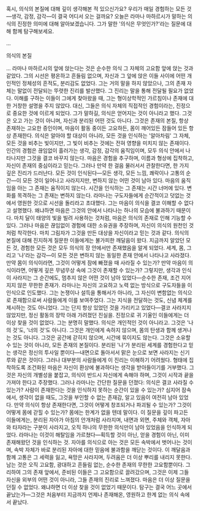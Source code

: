 혹시, 의식의 본질에 대해 깊이 생각해본 적 있으신가요? 우리가 매일 경험하는 모든 것—생각, 감정, 감각—이 결국 어디서 오는 걸까요? 오늘은 라마나 마하르시가 말하는 의식의 진정한 의미에 대해 알아보겠습니다. 그가 말한 '의식은 무엇인가?'라는 질문에 대해 함께 탐구해보세요.

...

의식의 본질

...
라마나 마하르시의 앞에 앉는다는 것은 순수한 의식 그 자체의 고요함 앞에 앉는 것과 같았다. 그의 시선은 평온하고 흔들림 없으며, 자신과 그 앞에 앉은 이들 사이에 어떤 개인적인 정체성의 흔적도, 분리감도 없었다. 그는 거의 말을 하지 않았으나, 그의 존재 자체는 말없이 전달되는 뚜렷한 진리를 발산했다. 그 진리는 말을 통해 전달될 필요가 없었다. 이해를 구하는 이들이 그에게 찾아왔을 때, 그는 형이상학적인 가르침이나 존재에 대한 거창한 설명을 주지 않았다. 대신, 그들은 의식 자체의 직접적인 경험이라는, 진정으로 중요한 것에 이르게 되었다.
그가 말하길, 의식은 얻어지는 것이 아니라고 했다. 그것은 오고 가는 것이 아니며, 자신과 분리된 어떤 것도 아니다. 그것은 존재의 본질, 항상 존재하는 고요한 증인이며, 마음이 활동 중이든 고요하든, 몸이 깨어있든 잠들어 있든 항상 존재한다. 의식은 알아야 할 대상이 아니라, 모든 것을 인식하는 '알아차림' 그 자체, 모든 것을 비추는 빛이지만, 그 빛이 비추는 것에는 전혀 영향을 미치지 않는 존재이다.
인간의 경험은 끊임없이 흘러가는 생각, 감정, 감각의 움직임이며, 모두 의식 안에서 나타나지만 그것을 결코 바꾸지 않는다. 마음은 경험을 추구하며, 이름과 형상에 집착하고, 자신이 존재의 중심이라고 믿는다. 그러나 만약 한 걸음 물러서서 관찰한다면, 한 가지 깊은 진리가 드러난다. 모든 것이 인식된다—모든 생각, 모든 느낌, 쾌락이나 고통의 순간—이 모든 것이 일어나고 사라지지만, 변하지 않는 어떤 것이 남아 있다. 마음의 움직임을 아는 그 존재는 움직이지 않는다. 시간을 인식하는 그 존재는 시간 너머에 있다. 변화를 목격하는 그 존재는 변하지 않는다.
라마나는 구도자들에게 순간적이고 덧없는 것에서 영원한 것으로 시선을 돌리라고 초대했다. 그는 마음이 의식을 결코 이해할 수 없다고 설명했다. 왜냐하면 마음은 그것의 안에서 나타나는 하나의 모습에 불과하기 때문이다. 마치 달이 태양의 빛을 빌려 사용하는 것처럼, 마음은 의식의 존재로 인해 기능할 수 있다. 그러나 마음은 끊임없이 경험에 대한 소유권을 주장하며, 자신이 의식의 원천인 것처럼 착각한다. 마치 그림자가 그것을 만든 대상을 자신이라고 믿는 것과 같다.
의식의 본질에 대해 진지하게 질문한 이들에게는 불가피한 깨달음이 왔다. 지금까지 알았던 모든 것, 경험한 모든 것은 모두 의식의 장 안에서만 존재했음을 알게 되었다. 세계, 몸, 그리고 '나'라는 감각—이 모든 것은 변하지 않는 동일한 존재 안에서 나타나고 사라졌다. 만약 몸이 의식이라면, 그것이 어떻게 잠에 빠졌을 때 사라질 수 있는가? 만약 마음이 의식이라면, 어떻게 깊은 무념무상 속에 그것이 존재할 수 있는가? 그렇지만, 생각과 인식이 사라지는 그 순간에도, 멈추지 않은 어떤 것이 남아 있었다—순수한 존재, 조건 지어지지 않은 무한한 존재가. 라마나는 자신의 고요하고 노력 없는 방식으로 구도자들을 이 인식으로 인도했다. 그는 논쟁이나 설득을 통해서가 아니라, 그 자신이 변함없는 의식으로 존재함으로써 사람들에게 이를 보여주었다. 그는 지식을 전달하는 것도, 신념 체계를 제시하는 것도 아니었다. 그는 단지 항상 있었던 것을 가리키고 있었다—결코 사라지지 않았지만, 정신 활동의 장막 아래 가려졌던 진실을. 진정으로 귀 기울인 이들에게는 더 이상 찾을 것이 없었다.
그는 분명히 말했다. 의식은 개인적인 것이 아니라고. 그것은 '나의 것'도, '너의 것'도 아니다. 그것은 개인에게 속하지 않으며, 몸의 탄생과 함께 생겨나는 것도 아니다. 그것은 공간에 갇히지 않으며, 시간에 묶이지도 않는다. 그것은 소유할 수 있는 것이 아니라, 모든 존재의 본질이다. 분리된 '나'가 분리된 세계를 경험한다고 믿는 생각은 정신의 투사일 뿐이다—내면으로 돌아서서 맑은 눈으로 보면 사라지는 신기루와 같은 것이다.
그러나 대부분의 사람들에게 이 진리는 이해하기 어려웠다. 형태에 집착하도록 조건화된 마음은 자신이 환상에 불과하다는 생각을 받아들이기를 거부했다. 그것은 자신의 개별성을 붙잡고, 의식이 반드시 자신에게 속해야 하며, 그것이 시작과 끝을 가져야 한다고 주장했다. 그러나 라마나는 간단한 질문을 던졌다: 의식은 결코 사라질 수 있는가? 사람이 존재한다는 것을 인식하지 못하는 순간이 있을 수 있는가? 심지어 잠속에서, 생각이 없을 때도, 그것을 부인할 수 없는 존재감, 알고 있음이 여전히 남아 있었다. 만약 의식이 항상 존재한다면, 그것이 어떻게 창조되거나 파괴될 수 있는가? 그것이 어떻게 몸에 갇힐 수 있는가? 몸에는 한계가 없을 텐데 말이다.
이 질문을 깊이 파고든 이들에게는, 분리된 자아가 아침의 안개처럼 사라지며, 내면과 외면, 주체와 객체, 자아와 타자라는 구분이 사라지고, 오직 하나의 무한한 의식만이 남아 있었음을 인식하게 되었다.
라마나는 이것이 해탈임을 가르쳤다—획득할 것이 아닌, 얻을 경험이 아닌, 이미 존재해왔던 것을 인식하는 것. 자아를 의식으로 아는 것은 모든 속박에서 벗어나는 것이며, 속박 자체가 바로 분리된 자아에 대한 믿음에 불과함을 깨닫는 것이다. 이 깨달음과 함께 고통은 그 세력을 잃고, 욕망은 사라지며, 두려움은 더 이상 뿌리를 내리지 못한다. 남는 것은 오직 고요함, 광대하고 흔들림 없는, 순수한 존재의 무한한 고요함뿐이다.
그리하여 그의 존재 앞에서, 준비된 이들은 그 고요함으로 끌려갔으며, 그것은 이제 그들 자신을 외부의 어떤 것이 아니라, 그들 존재의 진리로 느껴졌다. 마음은 더 이상 질문을 던질 수 없었다. 왜냐하면 더 이상 찾을 것이 없었기 때문이다. 탐구는 결국 어느 곳에서 끝났는가—그것은 처음부터 지금까지 언제나 존재해온, 영원하고 한계 없는 의식 속에서 끝났다.
